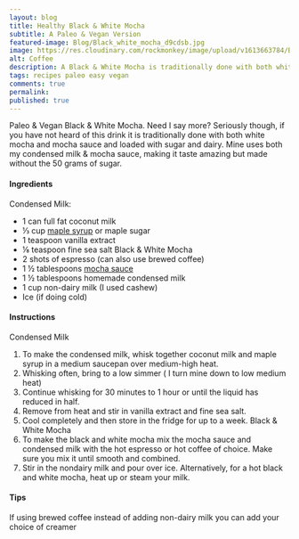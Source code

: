 ```yaml
---
layout: blog
title: Healthy Black & White Mocha
subtitle: A Paleo & Vegan Version
featured-image: Blog/Black_white_mocha_d9cdsb.jpg
image: https://res.cloudinary.com/rockmonkey/image/upload/v1613663784/Blog/Black_white_mocha_d9cdsb.jpg
alt: Coffee
description: A Black & White Mocha is traditionally done with both white mocha and mocha sauce and loaded with sugar and dairy. Mine uses both my condensed milk & mocha sauce, making it taste amazing but made without the 50 grams of sugar!
tags: recipes paleo easy vegan 
comments: true
permalink:
published: true
---
```

Paleo & Vegan Black & White Mocha. Need I say more? Seriously though, if you have not heard of this drink it is traditionally done with both white mocha and mocha sauce and loaded with sugar and dairy. Mine uses both my condensed milk & mocha sauce, making it taste amazing but made without the 50 grams of sugar.

#### Ingredients
Condensed Milk:
* 1 can full fat coconut milk
* ⅓ cup [maple syrup](https://www.amazon.com/gp/product/B074V3V186/ref=as_li_qf_asin_il_tl?ie=UTF8&tag=h3withlaura-20&creative=9325&linkCode=as2&creativeASIN=B074V3V186&linkId=c795a8d456d528de71906d10bbc46d47) or maple sugar
* 1 teaspoon vanilla extract
* ⅛ teaspoon fine sea salt
Black & White Mocha
* 2 shots of espresso (can also use brewed coffee)
* 1 ½ tablespoons [mocha sauce](https://h3withlaura.com/2020/05/23/refined-sugar-free-mocha-sauce/)
* 1 ½ tablespoons homemade condensed milk
* 1 cup non-dairy milk (I used cashew)
* Ice (if doing cold)


#### Instructions
Condensed Milk
1. To make the condensed milk, whisk together coconut milk and maple syrup in a medium saucepan over medium-high heat.
2. Whisking often, bring to a low simmer ( I turn mine down to low medium heat)
3. Continue whisking for 30 minutes to 1 hour or until the liquid has reduced in half.
4. Remove from heat and stir in vanilla extract and fine sea salt.
5. Cool completely and then store in the fridge for up to a week.
Black & White Mocha
1. To make the black and white mocha mix the mocha sauce and condensed milk with the hot espresso or hot coffee of choice. Make sure you mix it until smooth and combined.
2. Stir in the nondairy milk and pour over ice. Alternatively, for a hot black and white mocha, heat up or steam your milk.


#### Tips
If using brewed coffee instead of adding non-dairy milk you can add your choice of creamer
